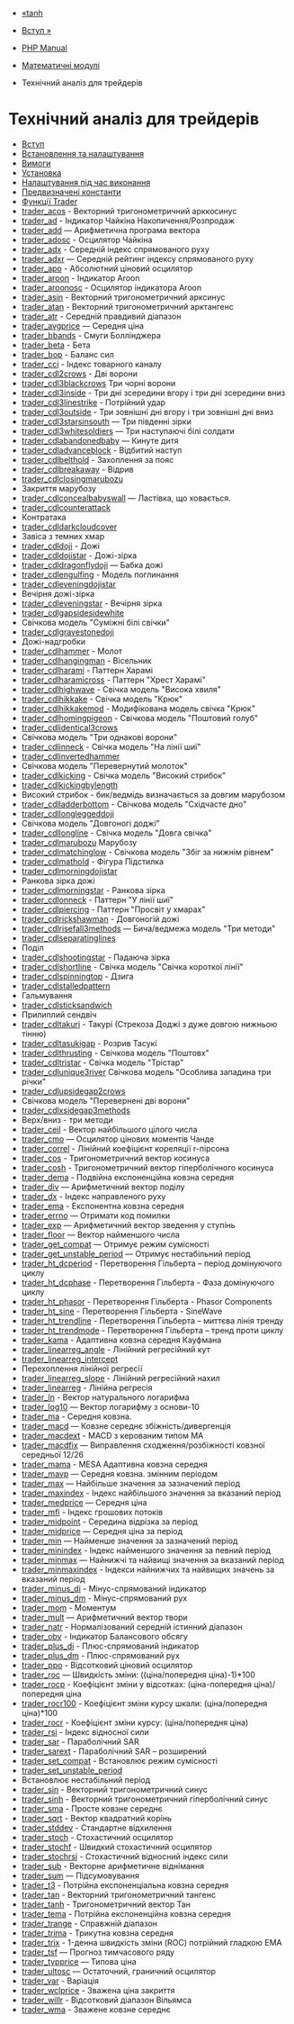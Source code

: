 - [«tanh](function.tanh.md)
- [Вступ »](intro.trader.md)

- [PHP Manual](index.md)
- [Математичні модулі](refs.math.md)
- Технічний аналіз для трейдерів

# Технічний аналіз для трейдерів

- [Вступ](intro.trader.md)
- [Встановлення та налаштування](trader.setup.md)
- [Вимоги](trader.requirements.md)
- [Установка](trader.installation.md)
- [Налаштування під час виконання](trader.configuration.md)
- [Предвизначені константи](trader.constants.md)
- [Функції Trader](ref.trader.md)
- [trader_acos](function.trader-acos.md) - Векторний
тригонометричний арккосинус
- [trader_ad](function.trader-ad.md) - Індикатор Чайкіна
Накопичення/Розпродаж
- [trader_add](function.trader-add.md) — Арифметична програма
вектора
- [trader_adosc](function.trader-adosc.md) - Осцилятор Чайкіна
- [trader_adx](function.trader-adx.md) - Середній індекс
спрямованого руху
- [trader_adxr](function.trader-adxr.md) — Середній рейтинг
індексу спрямованого руху
- [trader_apo](function.trader-apo.md) - Абсолютний ціновий
осцилятор
- [trader_aroon](function.trader-aroon.md) - Індикатор Aroon
- [trader_aroonosc](function.trader-aroonosc.md) - Осцилятор
індикатора Aroon
- [trader_asin](function.trader-asin.md) - Векторний
тригонометричний арксинус
- [trader_atan](function.trader-atan.md) - Векторний
тригонометричний арктангенс
- [trader_atr](function.trader-atr.md) - Середній правдивий
діапазон
- [trader_avgprice](function.trader-avgprice.md) — Середня ціна
- [trader_bbands](function.trader-bbands.md) - Смуги
Боллінджера
- [trader_beta](function.trader-beta.md) - Бета
- [trader_bop](function.trader-bop.md) - Баланс сил
- [trader_cci](function.trader-cci.md) - Індекс товарного каналу
- [trader_cdl2crows](function.trader-cdl2crows.md) - Дві ворони
- [trader_cdl3blackcrows](function.trader-cdl3blackcrows.md)
Три чорні ворони
- [trader_cdl3inside](function.trader-cdl3inside.md) - Три дні
зсередини вгору і три дні зсередини вниз
- [trader_cdl3linestrike](function.trader-cdl3linestrike.md) -
Потрійний удар
- [trader_cdl3outside](function.trader-cdl3outside.md) - Три
зовнішні дні вгору і три зовнішні дні вниз
- [trader_cdl3starsinsouth](function.trader-cdl3starsinsouth.md)
— Три південні зірки
- [trader_cdl3whitesoldiers](function.trader-cdl3whitesoldiers.md)
— Три наступаючі білі солдати
- [trader_cdlabandonedbaby](function.trader-cdlabandonedbaby.md)
— Кинуте дитя
- [trader_cdladvanceblock](function.trader-cdladvanceblock.md) -
Відбитий наступ
- [trader_cdlbelthold](function.trader-cdlbelthold.md) - Захоплення
за пояс
- [trader_cdlbreakaway](function.trader-cdlbreakaway.md) - Відрив
- [trader_cdlclosingmarubozu](function.trader-cdlclosingmarubozu.md)
- Закриття марубозу
- [trader_cdlconcealbabyswall](function.trader-cdlconcealbabyswall.md)
— Ластівка, що ховається.
- [trader_cdlcounterattack](function.trader-cdlcounterattack.md)
- Контратака
- [trader_cdldarkcloudcover](function.trader-cdldarkcloudcover.md)
- Завіса з темних хмар
- [trader_cdldoji](function.trader-cdldoji.md) - Дожі
- [trader_cdldojistar](function.trader-cdldojistar.md) -
Дожі-зірка
- [trader_cdldragonflydoji](function.trader-cdldragonflydoji.md)
— Бабка дожі
- [trader_cdlengulfing](function.trader-cdlengulfing.md) -
Модель поглинання
- [trader_cdleveningdojistar](function.trader-cdleveningdojistar.md)
- Вечірня дожі-зірка
- [trader_cdleveningstar](function.trader-cdleveningstar.md) -
Вечірня зірка
- [trader_cdlgapsidesidewhite](function.trader-cdlgapsidesidewhite.md)
- Свічкова модель "Суміжні білі свічки"
- [trader_cdlgravestonedoji](function.trader-cdlgravestonedoji.md)
- Дожі-надгробки
- [trader_cdlhammer](function.trader-cdlhammer.md) - Молот
- [trader_cdlhangingman](function.trader-cdlhangingman.md) -
Вісельник
- [trader_cdlharami](function.trader-cdlharami.md) - Паттерн
Харамі
- [trader_cdlharamicross](function.trader-cdlharamicross.md) -
Паттерн "Хрест Харамі"
- [trader_cdlhighwave](function.trader-cdlhighwave.md) - Свічка
модель "Висока хвиля"
- [trader_cdlhikkake](function.trader-cdlhikkake.md) - Свічка
модель "Крюк"
- [trader_cdlhikkakemod](function.trader-cdlhikkakemod.md) -
Модифікована модель свічка "Крюк"
- [trader_cdlhomingpigeon](function.trader-cdlhomingpigeon.md) -
Свічкова модель "Поштовий голуб"
- [trader_cdlidentical3crows](function.trader-cdlidentical3crows.md)
- Свічкова модель "Три однакові ворони"
- [trader_cdlinneck](function.trader-cdlinneck.md) - Свічка
модель "На лінії шиї"
- [trader_cdlinvertedhammer](function.trader-cdlinvertedhammer.md)
- Свічкова модель "Перевернутий молоток"
- [trader_cdlkicking](function.trader-cdlkicking.md) - Свічка
модель "Високий стрибок"
- [trader_cdlkickingbylength](function.trader-cdlkickingbylength.md)
- Високий стрибок - бик/ведмідь визначається за довгим марубозом
- [trader_cdlladderbottom](function.trader-cdlladderbottom.md) -
Свічкова модель "Східчасте дно"
- [trader_cdllongleggeddoji](function.trader-cdllongleggeddoji.md)
- Свічкова модель "Довгоногі доджі"
- [trader_cdllongline](function.trader-cdllongline.md) - Свічка
модель "Довга свічка"
- [trader_cdlmarubozu](function.trader-cdlmarubozu.md)
Марубозу
- [trader_cdlmatchinglow](function.trader-cdlmatchinglow.md) -
Свічкова модель "Збіг за нижнім рівнем"
- [trader_cdlmathold](function.trader-cdlmathold.md) - Фігура
Підстилка
- [trader_cdlmorningdojistar](function.trader-cdlmorningdojistar.md)
- Ранкова зірка дожі
- [trader_cdlmorningstar](function.trader-cdlmorningstar.md) -
Ранкова зірка
- [trader_cdlonneck](function.trader-cdlonneck.md) - Паттерн "У
лінії шиї"
- [trader_cdlpiercing](function.trader-cdlpiercing.md) - Паттерн
"Просвіт у хмарах"
- [trader_cdlrickshawman](function.trader-cdlrickshawman.md) -
Довгоногій дожі
- [trader_cdlrisefall3methods](function.trader-cdlrisefall3methods.md)
— Бича/ведмежа модель "Три методи"
- [trader_cdlseparatinglines](function.trader-cdlseparatinglines.md)
- Поділ
- [trader_cdlshootingstar](function.trader-cdlshootingstar.md) -
Падаюча зірка
- [trader_cdlshortline](function.trader-cdlshortline.md) -
Свічка модель "Свічка короткої лінії"
- [trader_cdlspinningtop](function.trader-cdlspinningtop.md) -
Дзига
- [trader_cdlstalledpattern](function.trader-cdlstalledpattern.md)
- Гальмування
- [trader_cdlsticksandwich](function.trader-cdlsticksandwich.md)
- Прилиплий сендвіч
- [trader_cdltakuri](function.trader-cdltakuri.md) - Такурі
(Стрекоза Доджі з дуже довгою нижньою тінню)
- [trader_cdltasukigap](function.trader-cdltasukigap.md) -
Розрив Тасукі
- [trader_cdlthrusting](function.trader-cdlthrusting.md) -
Свічкова модель "Поштовх"
- [trader_cdltristar](function.trader-cdltristar.md) - Свічка
модель "Трістар"
- [trader_cdlunique3river](function.trader-cdlunique3river.md)
Свічкова модель "Особлива западина три річки"
- [trader_cdlupsidegap2crows](function.trader-cdlupsidegap2crows.md)
- Свічкова модель "Перевернені дві ворони"
- [trader_cdlxsidegap3methods](function.trader-cdlxsidegap3methods.md)
- Верх/вниз - три методи
- [trader_ceil](function.trader-ceil.md) - Вектор найбільшого
цілого числа
- [trader_cmo](function.trader-cmo.md) — Осцилятор цінових
моментів Чанде
- [trader_correl](function.trader-correl.md) - Лінійний
коефіцієнт кореляції r-пірсона
- [trader_cos](function.trader-cos.md) - Тригонометричний
вектор косинуса
- [trader_cosh](function.trader-cosh.md) - Тригонометричний
вектор гіперболічного косинуса
- [trader_dema](function.trader-dema.md) - Подвійна
експоненційна ковзна середня
- [trader_div](function.trader-div.md) — Арифметичний вектор
поділу
- [trader_dx](function.trader-dx.md) - Індекс направленого
руху
- [trader_ema](function.trader-ema.md) - Експонентна
ковзна середня
- [trader_errno](function.trader-errno.md) — Отримати код помилки
- [trader_exp](function.trader-exp.md) — Арифметичний вектор
зведення у ступінь
- [trader_floor](function.trader-floor.md) — Вектор найменшого
числа
- [trader_get_compat](function.trader-get-compat.md) — Отримує
режим сумісності
- [trader_get_unstable_period](function.trader-get-unstable-period.md)
— Отримує нестабільний період
- [trader_ht_dcperiod](function.trader-ht-dcperiod.md) -
Перетворення Гільберта – період домінуючого циклу
- [trader_ht_dcphase](function.trader-ht-dcphase.md) -
Перетворення Гільберта - Фаза домінуючого циклу
- [trader_ht_phasor](function.trader-ht-phasor.md) -
Перетворення Гільберта - Phasor Components
- [trader_ht_sine](function.trader-ht-sine.md) - Перетворення
Гільберта - SineWave
- [trader_ht_trendline](function.trader-ht-trendline.md) -
Перетворення Гільберта – миттєва лінія тренду
- [trader_ht_trendmode](function.trader-ht-trendmode.md) -
Перетворення Гільберта – тренд проти циклу
- [trader_kama](function.trader-kama.md) - Адаптивна ковзна
середня Кауфмана
- [trader_linearreg_angle](function.trader-linearreg-angle.md) -
Лінійний регресійний кут
- [trader_linearreg_intercept](function.trader-linearreg-intercept.md)
- Перехоплення лінійної регресії
- [trader_linearreg_slope](function.trader-linearreg-slope.md) -
Лінійний регресійний нахил
- [trader_linearreg](function.trader-linearreg.md) - Лінійна
регресія
- [trader_ln](function.trader-ln.md) - Вектор натурального
логарифма
- [trader_log10](function.trader-log10.md) — Вектор логарифму з
основи-10
- [trader_ma](function.trader-ma.md) - Середня ковзна.
- [trader_macd](function.trader-macd.md) — Ковзне середнє
збіжність/дивергенція
- [trader_macdext](function.trader-macdext.md) - MACD з
керованим типом MA
- [trader_macdfix](function.trader-macdfix.md) — Виправлення
сходження/розбіжності ковзної середньої 12/26
- [trader_mama](function.trader-mama.md) - MESA Адаптивна
ковзна середня
- [trader_mavp](function.trader-mavp.md) — Середня ковзна.
змінним періодом
- [trader_max](function.trader-max.md) — Найбільше значення за
зазначений період
- [trader_maxindex](function.trader-maxindex.md) - Індекс
найбільшого значення за вказаний період
- [trader_medprice](function.trader-medprice.md) — Середня ціна
- [trader_mfi](function.trader-mfi.md) - Індекс грошових потоків
- [trader_midpoint](function.trader-midpoint.md) - Середина
відрізка за період
- [trader_midprice](function.trader-midprice.md) — Середня ціна
за період
- [trader_min](function.trader-min.md) — Найменше значення за
зазначений період
- [trader_minindex](function.trader-minindex.md) - Індекс
найменшого значення за певний період
- [trader_minmax](function.trader-minmax.md) — Найнижчі та
найвищі значення за вказаний період
- [trader_minmaxindex](function.trader-minmaxindex.md) - Індекси
найнижчих та найвищих значень за вказаний період
- [trader_minus_di](function.trader-minus-di.md) -
Мінус-спрямований індикатор
- [trader_minus_dm](function.trader-minus-dm.md) -
Мінус-спрямований рух
- [trader_mom](function.trader-mom.md) - Моментум
- [trader_mult](function.trader-mult.md) — Арифметичний вектор
твори
- [trader_natr](function.trader-natr.md) - Нормалізований
середній істинний діапазон
- [trader_obv](function.trader-obv.md) - Індикатор Балансового
обсягу
- [trader_plus_di](function.trader-plus-di.md) -
Плюс-спрямований індикатор
- [trader_plus_dm](function.trader-plus-dm.md) -
Плюс-спрямований рух
- [trader_ppo](function.trader-ppo.md) - Відсотковий ціновий
осцилятор
- [trader_roc](function.trader-roc.md) — Швидкість зміни:
((ціна/попередня ціна)-1)\*100
- [trader_rocp](function.trader-rocp.md) - Коефіцієнт зміни
у відсотках: (ціна-попередня ціна)/попередня ціна
- [trader_rocr100](function.trader-rocr100.md) - Коефіцієнт
зміни курсу шкали: (ціна/попередня ціна)\*100
- [trader_rocr](function.trader-rocr.md) - Коефіцієнт зміни
курсу: (ціна/попередня ціна)
- [trader_rsi](function.trader-rsi.md) - Індекс відносної
сили
- [trader_sar](function.trader-sar.md) - Параболічний SAR
- [trader_sarext](function.trader-sarext.md) - Параболічний
SAR – розширений
- [trader_set_compat](function.trader-set-compat.md) -
Встановлює режим сумісності
- [trader_set_unstable_period](function.trader-set-unstable-period.md)
- Встановлює нестабільний період
- [trader_sin](function.trader-sin.md) - Векторний
тригонометричний синус
- [trader_sinh](function.trader-sinh.md) - Векторний
тригонометричний гіперболічний синус
- [trader_sma](function.trader-sma.md) - Просте ковзне
середнє
- [trader_sqrt](function.trader-sqrt.md) - Вектор квадратний
корінь
- [trader_stddev](function.trader-stddev.md) - Стандартне
відхилення
- [trader_stoch](function.trader-stoch.md) - Стохастичний
осцилятор
- [trader_stochf](function.trader-stochf.md) - Швидкий
стохастичний осцилятор
- [trader_stochrsi](function.trader-stochrsi.md) -
Стохастичний відносний індекс сили
- [trader_sub](function.trader-sub.md) - Векторне
арифметичне віднімання
- [trader_sum](function.trader-sum.md) — Підсумовування
- [trader_t3](function.trader-t3.md) - Потрійна експоненціальна
ковзна середня
- [trader_tan](function.trader-tan.md) - Векторний
тригонометричний тангенс
- [trader_tanh](function.trader-tanh.md) - Тригонометричний
вектор Тан
- [trader_tema](function.trader-tema.md) - Потрійна
експоненційна ковзна середня
- [trader_trange](function.trader-trange.md) - Справжній діапазон
- [trader_trima](function.trader-trima.md) - Трикутна
ковзна середня
- [trader_trix](function.trader-trix.md) - 1-денна швидкість
зміни (ROC) потрійний гладкою EMA
- [trader_tsf](function.trader-tsf.md) — Прогноз тимчасового ряду
- [trader_typprice](function.trader-typprice.md) — Типова ціна
- [trader_ultosc](function.trader-ultosc.md) — Остаточний,
граничний осцилятор
- [trader_var](function.trader-var.md) - Варіація
- [trader_wclprice](function.trader-wclprice.md) - Зважена
ціна закриття
- [trader_willr](function.trader-willr.md) - Відсотковий діапазон
Вільямса
- [trader_wma](function.trader-wma.md) - Зважене ковзне
середнє
